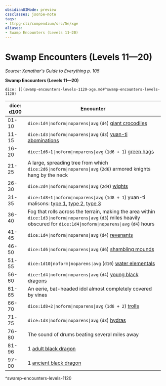 ```yaml
---
obsidianUIMode: preview
cssclasses: json5e-note
tags:
- ttrpg-cli/compendium/src/5e/xge
aliases:
- Swamp Encounters (Levels 11—20)
---
```

# Swamp Encounters (Levels 11—20)
*Source: Xanathar's Guide to Everything p. 105* 

**Swamp Encounters (Levels 11—20)**

`dice: [](swamp-encounters-levels-1120-xge.md#^swamp-encounters-levels-1120)`

| dice: d100 | Encounter |
|------------|-----------|
| 01-10 | `dice:1d4\|noform\|noparens\|avg` (`d4`) [giant crocodiles](/3-Mechanics/CLI/Compendium/bestiary/beast/giant-crocodile.md) |
| 11-15 | `dice:1d3\|noform\|noparens\|avg` (`d3`) [yuan-ti abominations](/3-Mechanics/CLI/Compendium/bestiary/monstrosity/yuan-ti-abomination.md) |
| 16-20 | `dice:1d6+1\|noform\|noparens\|avg` (`1d6 + 1`) [green hags](/3-Mechanics/CLI/Compendium/bestiary/fey/green-hag.md) |
| 21-25 | A large, spreading tree from which `dice:2d6\|noform\|noparens\|avg` (`2d6`) armored knights hang by the neck |
| 26-30 | `dice:2d4\|noform\|noparens\|avg` (`2d4`) [wights](/3-Mechanics/CLI/Compendium/bestiary/undead/wight.md) |
| 31-35 | `dice:1d8+1\|noform\|noparens\|avg` (`1d8 + 1`) yuan-ti malisons: [type 1](/3-Mechanics/CLI/Compendium/bestiary/monstrosity/yuan-ti-malison-type-1.md), [type 2](/3-Mechanics/CLI/Compendium/bestiary/monstrosity/yuan-ti-malison-type-2.md), [type 3](/3-Mechanics/CLI/Compendium/bestiary/monstrosity/yuan-ti-malison-type-3.md) |
| 36-40 | Fog that rolls across the terrain, making the area within `dice:1d3\|noform\|noparens\|avg` (`d3`) miles heavily obscured for `dice:1d4\|noform\|noparens\|avg` (`d4`) hours |
| 41-45 | `dice:1d4\|noform\|noparens\|avg` (`d4`) [revenants](/3-Mechanics/CLI/Compendium/bestiary/undead/revenant.md) |
| 46-50 | `dice:1d6\|noform\|noparens\|avg` (`d6`) [shambling mounds](/3-Mechanics/CLI/Compendium/bestiary/plant/shambling-mound.md) |
| 51-55 | `dice:1d10\|noform\|noparens\|avg` (`d10`) [water elementals](/3-Mechanics/CLI/Compendium/bestiary/elemental/water-elemental.md) |
| 56-60 | `dice:1d4\|noform\|noparens\|avg` (`d4`) [young black dragons](/3-Mechanics/CLI/Compendium/bestiary/dragon/young-black-dragon.md) |
| 61-65 | An eerie, bat-headed idol almost completely covered by vines |
| 66-70 | `dice:1d8+2\|noform\|noparens\|avg` (`1d8 + 2`) [trolls](/3-Mechanics/CLI/Compendium/bestiary/giant/troll.md) |
| 71-75 | `dice:1d3\|noform\|noparens\|avg` (`d3`) [hydras](/3-Mechanics/CLI/Compendium/bestiary/monstrosity/hydra.md) |
| 76-80 | The sound of drums beating several miles away |
| 81-96 | 1 [adult black dragon](/3-Mechanics/CLI/Compendium/bestiary/dragon/adult-black-dragon.md) |
| 97-00 | 1 [ancient black dragon](/3-Mechanics/CLI/Compendium/bestiary/dragon/ancient-black-dragon.md) |
^swamp-encounters-levels-1120